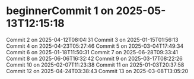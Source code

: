 # beginnerCommit 1 on 2025-05-13T12:15:18
Commit 2 on 2025-04-12T08:04:31
Commit 3 on 2025-01-15T01:56:13
Commit 4 on 2025-04-23T05:27:46
Commit 5 on 2025-03-04T17:49:34
Commit 6 on 2025-01-18T11:50:31
Commit 7 on 2025-06-28T09:33:41
Commit 8 on 2025-06-06T16:32:42
Commit 9 on 2025-03-17T08:22:26
Commit 10 on 2025-02-07T11:23:38
Commit 11 on 2025-01-03T20:37:58
Commit 12 on 2025-04-24T03:38:43
Commit 13 on 2025-03-08T13:05:20
